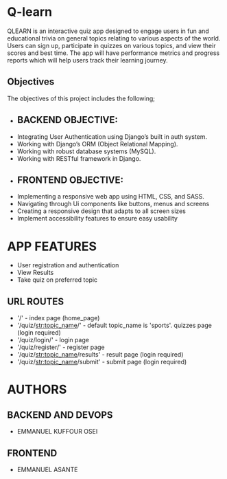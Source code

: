 # Q-learn
QLEARN is an interactive quiz app designed to engage users in fun and educational trivia on general topics relating to various aspects of the world. 
Users can sign up, participate in quizzes on various topics, and view their scores and best time. 
The app will have performance metrics and progress reports which will help users track their learning journey.

## Objectives
The objectives of this project includes the following;
- ## BACKEND OBJECTIVE:
-  Integrating User Authentication using Django’s built in auth system.
-  Working with Django’s ORM (Object Relational Mapping).
-  Working with robust database systems (MySQL).
-  Working with RESTful framework in Django.
- ## FRONTEND OBJECTIVE:
-  Implementing a responsive web app using HTML, CSS, and SASS.
-  Navigating through Ui components like buttons, menus and screens
-  Creating a responsive design that adapts to all screen sizes
-  Implement accessibility features to ensure easy usability

# APP FEATURES
- User registration and authentication
- View Results 
- Take quiz on preferred topic

## URL ROUTES
* '/' - index page (home_page)
* '/quiz/<str:topic_name>/' - default topic_name is 'sports'. quizzes page (login required)
* '/quiz/login/' - login page
* '/quiz/register/' - register page
* '/quiz/<str:topic_name>/results' - result page (login required)
* '/quiz/<str:topic_name>/submit' - submit page (login required)

# AUTHORS
## BACKEND AND DEVOPS
- EMMANUEL KUFFOUR OSEI

## FRONTEND 
- EMMANUEL ASANTE